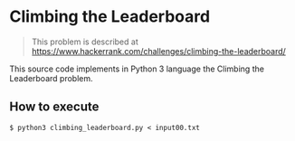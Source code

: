 # Climbing the Leaderboard

> This problem is described at
https://www.hackerrank.com/challenges/climbing-the-leaderboard/

This source code implements in Python 3 language the Climbing the Leaderboard
problem.

## How to execute

```
$ python3 climbing_leaderboard.py < input00.txt
